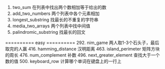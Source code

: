 1. two_sum    在列表中找出两个数相加等于给出的数
2. add_two_numbers    两个列表中各个元素相加
3. longest_substring    找最长的不重复的字符串
4. media_two_arrays    两个列表中找中间值
5. palindromic_substring    找最长的回文

========== easy ==========
292. nim_game    两人取1-3个石头子，最后取完的人赢
416. hamming_distance     汉明距离
463. island_perimeter    矩阵方块的周长
476. num_complement    补数
496. next_greater_element    查找大于一个数的值
500. keyboard_row    计算哪个单词在键盘上的一行上
